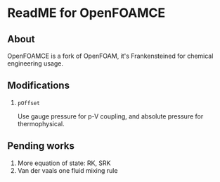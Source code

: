 # ReadME for OpenFOAMCE

## About
OpenFOAMCE is a fork of OpenFOAM, it's Frankensteined for chemical engineering usage.

## Modifications
1. `pOffset`
    
    Use gauge pressure for p-V coupling, and absolute pressure for thermophysical.

## Pending works
1. More equation of state: RK, SRK
2. Van der vaals one fluid mixing rule
